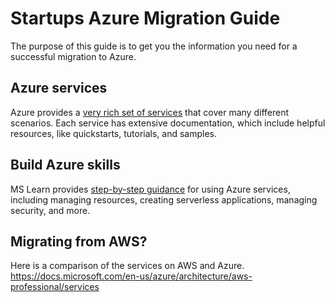 # Startups Azure Migration Guide
The purpose of this guide is to get you the information you need for a successful migration to Azure.

## Azure services
Azure provides a [very rich set of services](services.md) that cover many different scenarios. Each service has extensive documentation, which include helpful resources, like quickstarts, tutorials, and samples.

## Build Azure skills
MS Learn provides [step-by-step guidance](https://docs.microsoft.com/en-us/learn/browse/?products=azure&resource_type=learning%20path) for using Azure services, including managing resources, creating serverless applications, managing security, and more.

## Migrating from AWS?
Here is a comparison of the services on AWS and Azure. https://docs.microsoft.com/en-us/azure/architecture/aws-professional/services
